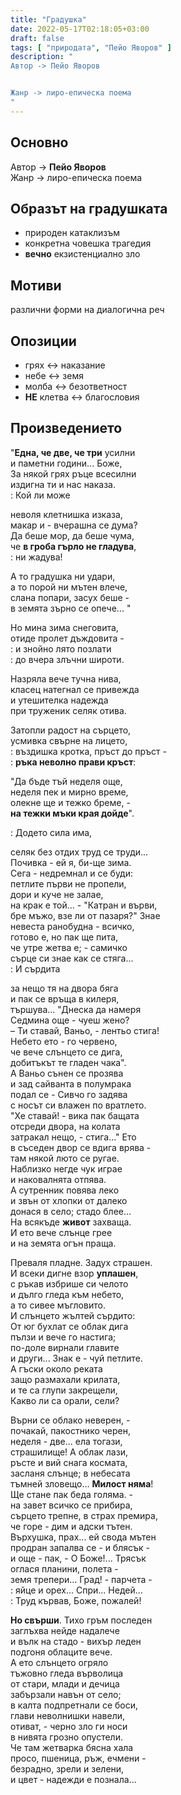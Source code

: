 ```yaml
---
title: "Градушка"
date: 2022-05-17T02:18:05+03:00
draft: false
tags: [ "природата", "Пейо Яворов" ]
description: "
Автор -> Пейо Яворов


Жанр -> лиро-епическа поема
"
---
```


## Основно

Автор -> **Пейо Яворов**  
Жанр -> лиро-епическа поема  

## Образът на градушката

- природен катаклизъм
- конкретна човешка трагедия
- **вечно** екзистенциално зло

## Мотиви

различни форми на диалогична реч

## Опозиции

- грях <-> наказание
- небе <-> земя
- молба <-> безответност
- **НЕ** клетва <-> благословия

## Произведението

"**Една, че две, че три** усилни  
и паметни години... Боже,  
За някой грях ръце всесилни  
издигна ти и нас наказа.  
:   Кой ли може  

неволя клетнишка изказа,  
макар и - вчерашна се дума?  
Да беше мор, да беше чума,  
че **в гроба гърло не гладува**,  
:   ни жадува!  

А то градушка ни удари,  
а то порой ни мътен влече,  
слана попари, засух беше -  
в земята зърно се опече... "  

Но мина зима снеговита,  
отиде пролет дъждовита -  
:   и знойно лято позлати  
:   до вчера злъчни широти.  

Назряла вече тучна нива,  
класец натегнал се привежда  
и утешителка надежда  
при труженик селяк отива.  

Затопли радост на сърцето,  
усмивка свърне на лицето,  
:   въздишка кротка, пръст до пръст -  
:   **ръка неволно прави кръст**:  

"Да бъде тъй неделя още,  
неделя пек и мирно време,  
олекне ще и тежко бреме, -  
**на тежки мъки края дойде**".  

:   Додето сила има,  

селяк без отдих труд се труди...  
Почивка - ей я, би-ще зима.  
Сега - недремнал и се буди:  
петлите първи не пропели,  
дори и куче не залае,  
на крак е той... - "Катран и върви,  
бре мъжо, взе ли от пазаря?" Знае  
невеста ранобудна - всичко,  
готово е, но пак ще пита,  
че утре жетва е; - самичко  
сърце си знае как се стяга...  
:   И сърдита  

за нещо тя на двора бяга  
и пак се връща в килеря,  
тършува... "Днеска да намеря  
Седмина още - чуеш жено?  
– Ти ставай, Ваньо, - лентьо стига!  
Небето ето - го червено,  
че вече слънцето се дига,  
добитъкът те гладен чака".  
А Ваньо сънен се прозява  
и зад сайванта в полумрака  
подал се - Сивчо го задява  
с носът си влажен по вратлето.  
"Хе ставай! - вика пак бащата  
отсреди двора, на колата  
затракал нещо, - стига..." Ето  
в съседен двор се вдига врява -  
там някой люто се ругае.  
Наблизко негде чук играе  
и наковалнята отпява.  
А сутренник повява леко  
и звън от хлопки от далеко  
донася в село; стадо блее...  
На всякъде **живот** захваща.  
И ето вече слънце грее  
и на земята огън праща.  

Преваля пладне. Задух страшен.  
И всеки дигне взор **уплашен**,  
с ръкав избрише си челото  
и дълго гледа към небето,  
а то сивее мъгловито.  
И слънцето жълтей сърдито:  
От юг бухлат се облак дига  
пълзи и вече го настига;  
по-доле вирнали главите  
и други... Знак е - чуй петлите.  
А гъски около реката  
защо размахали крилата,  
и те са глупи закрещели,  
Какво ли са орали, сели?  

Върни се облако неверен, -  
почакай, пакостнико черен,  
неделя - две... ела тогази,  
страшилище! А облак лази,  
ръсте и вий снага космата,  
засланя слънце; в небесата  
тъмней зловещо... **Милост няма**!  
Ще стане пак беда голяма. -  
на завет всичко се прибира,  
сърцето трепне, в страх премира,  
че горе - дим и адски тътен.  
Върхушка, прах... ей свода мътен  
продран запалва се - и блясък -  
и още - пак, - О Боже!... Трясък  
оглася планини, полета -  
земя трепери... Град! - парчета -  
:   яйце и орех... Спри... Недей...  
:   Труд кървав, Боже, пожалей!  


**Но свърши**. Тихо гръм последен  
заглъхва нейде надалече  
и вълк на стадо - вихър леден  
подгоня облаците вече.  
А ето слънцето огряло  
тъжовно гледа върволица  
от стари, млади и дечица  
забързали навън от село;  
в калта подпретнали се боси,  
глави неволнишки навели,  
отиват, - черно зло ги носи  
в нивята грозно опустели.  
Че там жетварка бясна хала  
просо, пшеница, ръж, ечмени -  
безрадно, зрели и зелени,  
и цвет - надежди е познала...
